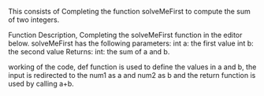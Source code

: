 This consists of Completing the function solveMeFirst to compute the sum of two integers.

Function Description,
Completing the solveMeFirst function in the editor below.
solveMeFirst has the following parameters:
int a: the first value
int b: the second value
Returns: int: the sum of a and b.

working of the code,
def function is used to define the values in a and b, the input is redirected to the num1 as a and num2 as b
and the return function is used by calling a+b.
